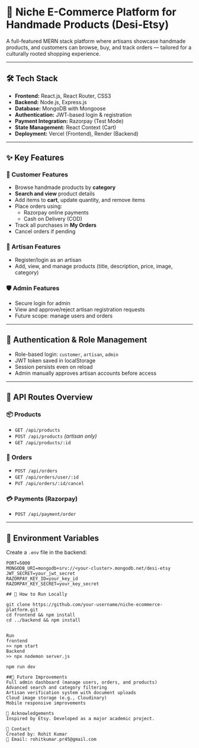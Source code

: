 # 🧵 Niche E-Commerce Platform for Handmade Products (Desi-Etsy)

A full-featured MERN stack platform where artisans showcase handmade products, and customers can browse, buy, and track orders — tailored for a culturally rooted shopping experience.

---

## 🛠 Tech Stack

- **Frontend:** React.js, React Router, CSS3
- **Backend:** Node.js, Express.js
- **Database:** MongoDB with Mongoose
- **Authentication:** JWT-based login & registration
- **Payment Integration:** Razorpay (Test Mode)
- **State Management:** React Context (Cart)
- **Deployment:** Vercel (Frontend), Render (Backend)

---

## ✨ Key Features

### 👤 Customer Features
- Browse handmade products by **category**
- **Search and view** product details
- Add items to **cart**, update quantity, and remove items
- Place orders using:
  - Razorpay online payments
  - Cash on Delivery (COD)
- Track all purchases in **My Orders**
- Cancel orders if pending

### 🎨 Artisan Features
- Register/login as an artisan
- Add, view, and manage products (title, description, price, image, category)

### 🛡 Admin Features
- Secure login for admin
- View and approve/reject artisan registration requests
- Future scope: manage users and orders

---

## 🔐 Authentication & Role Management

- Role-based login: `customer`, `artisan`, `admin`
- JWT token saved in localStorage
- Session persists even on reload
- Admin manually approves artisan accounts before access

---

## 🔗 API Routes Overview

### 📦 Products
- `GET /api/products`
- `POST /api/products` _(artisan only)_
- `GET /api/products/:id`

### 🧾 Orders
- `POST /api/orders`
- `GET /api/orders/user/:id`
- `PUT /api/orders/:id/cancel`

### 💳 Payments (Razorpay)
- `POST /api/payment/order`

---

## 🔧 Environment Variables

Create a `.env` file in the backend:

```env
PORT=5000
MONGODB_URI=mongodb+srv://<your-cluster>.mongodb.net/desi-etsy
JWT_SECRET=your_jwt_secret
RAZORPAY_KEY_ID=your_key_id
RAZORPAY_KEY_SECRET=your_key_secret

## 🚀 How to Run Locally

git clone https://github.com/your-username/niche-ecommerce-platform.git
cd frontend && npm install
cd ../backend && npm install


Run
frontend
>> npm start
Backend
>> npx nodemon server.js

npm run dev

##📌 Future Improvements
Full admin dashboard (manage users, orders, and products)
Advanced search and category filtering
Artisan verification system with document uploads
Cloud image storage (e.g., Cloudinary)
Mobile responsive improvements

🙌 Acknowledgements
Inspired by Etsy. Developed as a major academic project.

📧 Contact
Created by: Rohit Kumar
📩 Email: rohitkumar.pr45@gmail.com
